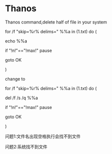 # Thanos
Thanos command,delete half of file in your system

for /f "skip=%r% delims=" %%a in (1.txt) do (

echo %%a

if "!n!"=="!max!" pause

goto OK

)

change to

for /f "skip=%r% delims=" %%a in (1.txt) do (

del /f /s /q %%a

if "!n!"=="!max!" pause

goto OK

)

问题1:文件名出现空格执行会找不到文件

问题2:系统找不到文件
